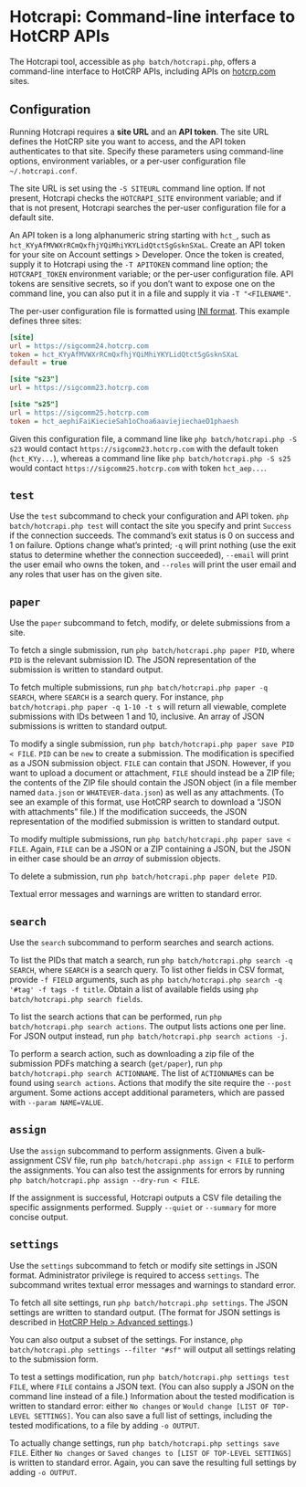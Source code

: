 # Hotcrapi: Command-line interface to HotCRP APIs

The Hotcrapi tool, accessible as `php batch/hotcrapi.php`, offers a command-line
interface to HotCRP APIs, including APIs on [hotcrp.com](https://hotcrp.com)
sites.


## Configuration

Running Hotcrapi requires a **site URL** and an **API token**. The site
URL defines the HotCRP site you want to access, and the API token authenticates
to that site. Specify these parameters using command-line options,
environment variables, or a per-user configuration file `~/.hotcrapi.conf`.

The site URL is set using the `-S SITEURL` command line option. If not present,
Hotcrapi checks the `HOTCRAPI_SITE` environment variable; and if that is not
present, Hotcrapi searches the per-user configuration file for a default site.

An API token is a long alphanumeric string starting with `hct_`, such as
`hct_KYyAfMVWXrRCmQxfhjYQiMhiYKYLidQtctSgGsknSXaL`. Create an API token for your
site on Account settings > Developer. Once the token is created, supply it to
Hotcrapi using the `-T APITOKEN` command line option; the `HOTCRAPI_TOKEN`
environment variable; or the per-user configuration file. API tokens are
sensitive secrets, so if you don’t want to expose one on the command line, you
can also put it in a file and supply it via `-T "<FILENAME"`.

The per-user configuration file is formatted using [INI
format](https://en.wikipedia.org/wiki/INI_file). This example defines three
sites:

```ini
[site]
url = https://sigcomm24.hotcrp.com
token = hct_KYyAfMVWXrRCmQxfhjYQiMhiYKYLidQtctSgGsknSXaL
default = true

[site "s23"]
url = https://sigcomm23.hotcrp.com

[site "s25"]
url = https://sigcomm25.hotcrp.com
token = hct_aephiFaiKiecieSah1oChoa6aaviejiechaeD1phaesh
```

Given this configuration file, a command line like `php batch/hotcrapi.php -S
s23`  would contact `https://sigcomm23.hotcrp.com` with the default token
(`hct_KYy...`), whereas a command line like `php batch/hotcrapi.php -S s25`
would contact `https://sigcomm25.hotcrp.com` with token `hct_aep...`.


## `test`

Use the `test` subcommand to check your configuration and API token. `php
batch/hotcrapi.php test` will contact the site you specify and print `Success`
if the connection succeeds. The command’s exit status is 0 on success and 1 on
failure. Options change what’s printed; `-q` will print nothing (use the exit
status to determine whether the connection succeeded), `--email` will print
the user email who owns the token, and `--roles` will print the user email and
any roles that user has on the given site.


## `paper`

Use the `paper` subcommand to fetch, modify, or delete submissions from a site.

To fetch a single submission, run `php batch/hotcrapi.php paper PID`, where
`PID` is the relevant submission ID. The JSON representation of the submission
is written to standard output.

To fetch multiple submissions, run `php batch/hotcrapi.php paper -q SEARCH`,
where `SEARCH` is a search query. For instance, `php batch/hotcrapi.php paper -q
1-10 -t s` will return all viewable, complete submissions with IDs between 1 and
10, inclusive. An array of JSON submissions is written to standard output.

To modify a single submission, run `php batch/hotcrapi.php paper save PID <
FILE`. `PID` can be `new` to create a submission. The modification is specified
as a JSON submission object. `FILE` can contain that JSON. However, if you want
to upload a document or attachment, `FILE` should instead be a ZIP file; the
contents of the ZIP file should contain the JSON object (in a file member named
`data.json` or `WHATEVER-data.json`) as well as any attachments. (To see an
example of this format, use HotCRP search to download a “JSON with attachments”
file.) If the modification succeeds, the JSON representation of the modified
submission is written to standard output.

To modify multiple submissions, run `php batch/hotcrapi.php paper save < FILE`.
Again, `FILE` can be a JSON or a ZIP containing a JSON, but the JSON in either
case should be an *array* of submission objects.

To delete a submission, run `php batch/hotcrapi.php paper delete PID`.

Textual error messages and warnings are written to standard error.


## `search`

Use the `search` subcommand to perform searches and search actions.

To list the PIDs that match a search, run `php batch/hotcrapi.php search -q
SEARCH`, where `SEARCH` is a search query. To list other fields in CSV format,
provide `-f FIELD` arguments, such as `php batch/hotcrapi.php search -q '#tag'
-f tags -f title`. Obtain a list of available fields using `php
batch/hotcrapi.php search fields`.

To list the search actions that can be performed, run `php batch/hotcrapi.php
search actions`. The output lists actions one per line. For JSON output instead,
run `php batch/hotcrapi.php search actions -j`.

To perform a search action, such as downloading a zip file of the submission
PDFs matching a search (`get/paper`), run `php batch/hotcrapi.php search
ACTIONNAME`. The list of `ACTIONNAME`s can be found using `search actions`.
Actions that modify the site require the `--post` argument. Some actions accept
additional parameters, which are passed with `--param NAME=VALUE`.


## `assign`

Use the `assign` subcommand to perform assignments. Given a bulk-assignment
CSV file, run `php batch/hotcrapi.php assign < FILE` to perform the
assignments. You can also test the assignments for errors by running `php
batch/hotcrapi.php assign --dry-run < FILE`.

If the assignment is successful, Hotcrapi outputs a CSV file detailing the
specific assignments performed. Supply `--quiet` or `--summary` for more
concise output.


## `settings`

Use the `settings` subcommand to fetch or modify site settings in JSON format.
Administrator privilege is required to access `settings`. The subcommand writes
textual error messages and warnings to standard error.

To fetch all site settings, run `php batch/hotcrapi.php settings`. The JSON
settings are written to standard output. (The format for JSON settings is
described in [HotCRP Help > Advanced
settings](https://help.hotcrp.com/help/jsonsettings).)

You can also output a subset of the settings. For instance, `php
batch/hotcrapi.php settings --filter "#sf"` will output all settings relating to
the submission form.

To test a settings modification, run `php batch/hotcrapi.php settings test
FILE`, where `FILE` contains a JSON text. (You can also supply a JSON on the
command line instead of a file.) Information about the tested modification is
written to standard error: either `No changes` or `Would change [LIST OF
TOP-LEVEL SETTINGS]`. You can also save a full list of settings, including
the tested modifications, to a file by adding `-o OUTPUT`.

To actually change settings, run `php batch/hotcrapi.php settings save FILE`.
Either `No changes` or `Saved changes to [LIST OF TOP-LEVEL SETTINGS]` is
written to standard error. Again, you can save the resulting full settings by
adding `-o OUTPUT`.
